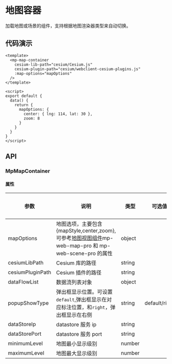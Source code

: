# 地图容器

加载地图或场景的组件，支持根据地图渲染器类型来自动切换。

## 代码演示

```vue
<template>
  <mp-map-container
    cesium-lib-path="cesium/Cesium.js"
    cesium-plugin-path="cesium/webclient-cesium-plugins.js"
    :map-options="mapOptions"
  />
</template>

<script>
export default {
  data() {
    return {
      mapOptions: {
        center: { lng: 114, lat: 30 },
        zoom: 8
      }
    }
  }
}
</script>
```

## API

### MpMapContainer

#### 属性

| 参数             | 说明                                                                                                                                    | 类型   | 可选值        | 默认值 | 版本 |
| ---------------- | --------------------------------------------------------------------------------------------------------------------------------------- | ------ | ------------- | ------ | ---- |
| mapOptions       | 地图选项，主要包含{mapStyle,center,zoom},可参考[地图视图组件](/zh/components/map/map-pro.html)mp-web-map-pro 和 mp-web-scene-pro 的属性 | object |               |        |      |
| cesiumLibPath    | Cesium 库的路径                                                                                                                         | string |               |        |      |
| cesiumPluginPath | Cesium 插件的路径                                                                                                                       | string |               |        |      |
| dataFlowList     | 数据流列表对象                                                                                                                          | object |               |        |      |
| popupShowType    | 弹出框显示位置。可设置`default`,弹出框显示在对应标注位置，和`right`，弹出框显示在右侧                                                   | string | default/right |        |      |
| dataStoreIp      | datastore 服务 ip                                                                                                                       | string |               |        |      |
| dataStorePort    | datastore 服务 port                                                                                                                     | string |               |        |      |
| minimumLevel     | 地图最小显示级别                                                                                                                        | number |               |        |      |
| maximumLevel     | 地图最大显示级别                                                                                                                        | number |               |        |      |
